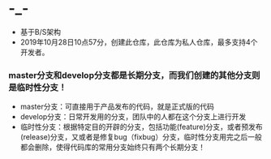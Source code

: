 # -_-
- 基于B/S架构
- 2019年10月28日10点57分，创建此仓库，此仓库为私人仓库，最多支持4个开发者。

### master分支和develop分支都是长期分支，而我们创建的其他分支则是临时性分支！
- master分支：可直接用于产品发布的代码，就是正式版的代码
- develop分支：日常开发用的分支，团队中的人都在这个分支上进行开发
- 临时性分支：根据特定目的开辟的分支，包括功能(feature)分支，或者预发布(release)分支，又或者是修复bug（fixbug）分支，临时性分支用完之后一般都会删除，使得代码库的常用分支始终只有两个长期分支！
